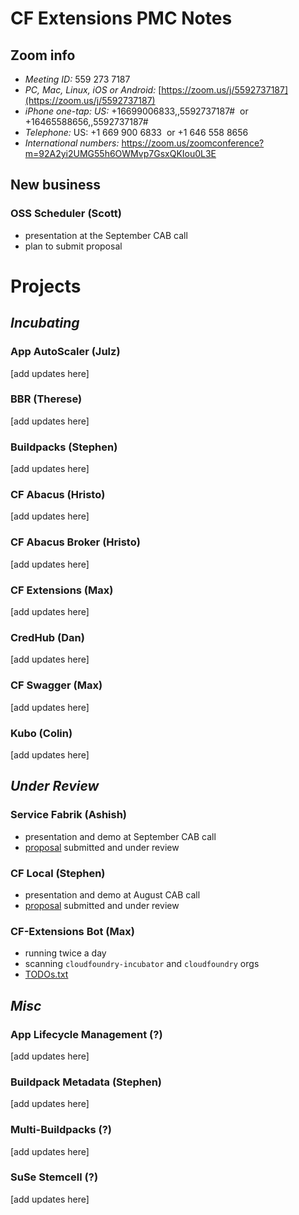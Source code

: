 # CF Extensions PMC Notes

## Zoom info

- *Meeting ID:* 559 273 7187
- *PC, Mac, Linux, iOS or Android:* [https://zoom.us/j/5592737187](https://zoom.us/j/5592737187)
- *iPhone one-tap: US:* +16699006833,,5592737187#  or +16465588656,,5592737187# 
- *Telephone:* US: +1 669 900 6833  or +1 646 558 8656 
- *International numbers:* https://zoom.us/zoomconference?m=92A2yi2UMG55h6OWMvp7GsxQKIou0L3E

## New business

### OSS Scheduler (Scott)
- presentation at the September CAB call
- plan to submit proposal

# Projects

## _Incubating_

### App AutoScaler (Julz)

[add updates here]

### BBR (Therese)

[add updates here]

### Buildpacks (Stephen)

[add updates here]

### CF Abacus (Hristo)

[add updates here]

### CF Abacus Broker (Hristo)

[add updates here]

### CF Extensions (Max)

[add updates here]

### CredHub (Dan)

[add updates here]

### CF Swagger (Max)

[add updates here]

### Kubo (Colin)

[add updates here]

## _Under Review_

### Service Fabrik (Ashish)
- presentation and demo at September CAB call
- [proposal](https://docs.google.com/document/d/1LiYxLkHoAThLXQp08Wvrit8kg07J1GdsbIkid6X145I) submitted and under review

### CF Local (Stephen)
- presentation and demo at August CAB call
- [proposal](https://docs.google.com/document/d/17wHhfEfScyIvv2q3Lq74ycXacad3XMPWqzeCGeM_FWM) submitted and under review

### CF-Extensions Bot (Max)

- running twice a day
- scanning `cloudfoundry-incubator` and `cloudfoundry` orgs
- [TODOs.txt](https://github.com/cloudfoundry-incubator/cf-extensions/blob/master/TODO.txt)

## _Misc_

### App Lifecycle Management (?)

[add updates here]

### Buildpack Metadata (Stephen)

[add updates here]

### Multi-Buildpacks (?)

[add updates here]

### SuSe Stemcell (?)

[add updates here]
